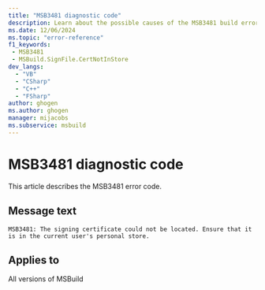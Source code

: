 ```yaml
---
title: "MSB3481 diagnostic code"
description: Learn about the possible causes of the MSB3481 build error, and get troubleshooting tips.
ms.date: 12/06/2024
ms.topic: "error-reference"
f1_keywords:
 - MSB3481
 - MSBuild.SignFile.CertNotInStore
dev_langs:
  - "VB"
  - "CSharp"
  - "C++"
  - "FSharp"
author: ghogen
ms.author: ghogen
manager: mijacobs
ms.subservice: msbuild
---
```


# MSB3481 diagnostic code

<!-- :::ErrorDefinitionDescription::: -->
<!-- :::editable-content name="introDescription"::: -->
This article describes the MSB3481 error code.
<!-- :::editable-content-end::: -->

## Message text

`MSB3481: The signing certificate could not be located. Ensure that it is in the current user's personal store.`

<!-- :::editable-content name="postOutputDescription"::: -->
<!--
{StrBegin="MSB3481: "}
-->
<!-- :::editable-content-end::: -->
<!-- :::ErrorDefinitionDescription-end::: -->

## Applies to

All versions of MSBuild
